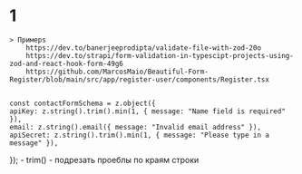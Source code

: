 # 1
	> Примерs
		https://dev.to/banerjeeprodipta/validate-file-with-zod-20o
		https://dev.to/strapi/form-validation-in-typescipt-projects-using-zod-and-react-hook-form-49g6
		https://github.com/MarcosMaio/Beautiful-Form-Register/blob/main/src/app/register-user/components/Register.tsx

		
	const contactFormSchema = z.object({
	apiKey: z.string().trim().min(1, { message: "Name field is required" }),
	email: z.string().email({ message: "Invalid email address" }),
	apiSecret: z.string().trim().min(1, { message: "Please type in a message" }),
});
		- trim() - подрезать проеблы по краям строки